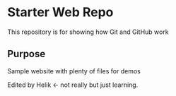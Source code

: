 # Starter Web Repo

This repository is for showing how Git and GitHub work

## Purpose

Sample website with plenty of files for demos

Edited by Helik <- not really but just learning.